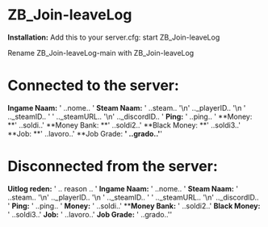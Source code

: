 # ZB_Join-leaveLog

**Installation:**
Add this to your server.cfg: start ZB_Join-leaveLog

Rename ZB_Join-leaveLog-main with ZB_Join-leaveLog

# Connected to the server:
**Ingame Naam:** ' ..nome.. '
**Steam Naam:** ' ..steam.. '\n' .._playerID.. '\n ' .._steamID.. ' ' .._steamURL.. '\n' .._discordID.. '
**Ping:** ' ..ping.. '
**Money: **' ..soldi..'
**Money Bank: **' ..soldi2..'
**Black Money: **' ..soldi3..'
**Job: **' ..lavoro..'
**Job Grade: **' ..grado..'**'

# Disconnected from the server:
**Uitlog reden:** ' .. reason .. '
**Ingame Naam:** ' ..nome.. '
**Steam Naam:** ' ..steam.. '\n' .._playerID.. '\n ' .._steamID.. ' ' .._steamURL.. '\n' .._discordID.. '
**Ping:** ' ..ping.. '
**Money:** ' ..soldi..'
****Money Bank:** ' ..soldi2..'
**Black Money:** ' ..soldi3..'
**Job:** ' ..lavoro..'
**Job Grade:** ' ..grado..''

